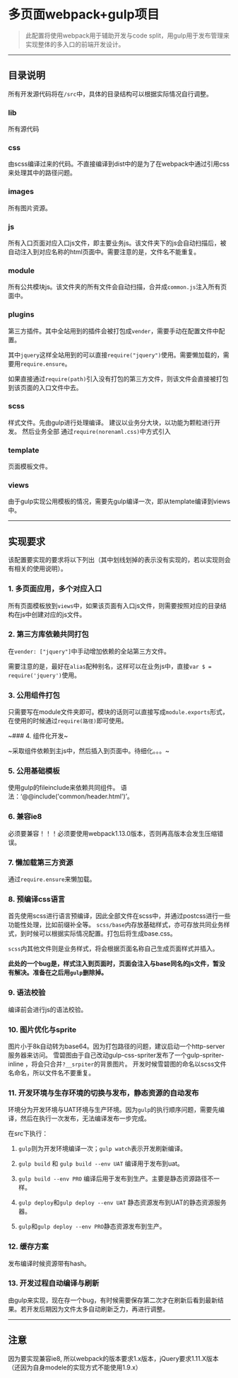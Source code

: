 # 多页面webpack+gulp项目

> 此配置将使用webpack用于辅助开发与code split，用gulp用于发布管理来实现整体的多入口的前端开发设计。

---

## 目录说明

所有开发源代码将在`/src`中，具体的目录结构可以根据实际情况自行调整。

### lib

所有源代码

### css

由scss编译过来的代码。不直接编译到dist中的是为了在webpack中通过引用css来处理其中的路径问题。

### images

所有图片资源。

### js

所有入口页面对应入口js文件，即主要业务js。该文件夹下的js会自动扫描后，被自动注入到对应名称的html页面中。需要注意的是，文件名不能重复。

### module

所有公共模块js。该文件夹的所有文件会自动扫描，合并成`common.js`注入所有页面中。

### plugins

第三方插件。其中全站用到的插件会被打包成`vender`，需要手动在配置文件中配置。

其中`jquery`这样全站用到的可以直接`require("jquery")`使用。需要懒加载的，需要用`require.ensure`。

如果直接通过`require(path)`引入没有打包的第三方文件，则该文件会直接被打包到该页面的入口文件中去。

### scss

样式文件。先由gulp进行处理编译。
建议以业务分大块，以功能为颗粒进行开发。
然后业务全部 通过`require(norenaml.css)`中方式引入

### template

页面模板文件。

### views

由于gulp实现公用模板的情况，需要先gulp编译一次，即从template编译到views中。

---

## 实现要求

该配置要实现的要求将以下列出（其中划线划掉的表示没有实现的，若以实现则会有相关的使用说明）。

### 1. 多页面应用，多个对应入口

所有页面模板放到`views`中，如果该页面有入口js文件，则需要按照对应的目录结构在js中创建对应的js文件。


### 2. 第三方库依赖共同打包

在`vender: ["jquery"]`中手动增加依赖的全站第三方文件。

需要注意的是，最好在`alias`配种别名，这样可以在业务js中，直接`var $ = require('jquery')`使用。

### 3. 公用组件打包

只需要写在module文件夹即可。模块的话则可以直接写成`module.exports`形式，在使用的时候通过`require(路径)`即可使用。

~### 4. 组件化开发~

~采取组件依赖到主js中，然后插入到页面中。待细化。。。~

### 5. 公用基础模板

使用gulp的fileinclude来依赖共同组件。
语法：‘@@include('common/header.html')’。


### 6. 兼容ie8

必须要兼容！！！必须要使用webpack1.13.0版本，否则再高版本会发生压缩错误。

### 7. 懒加载第三方资源

通过`require.ensure`来懒加载。

### 8. 预编译css语言

首先使用scss进行语言预编译，因此全部文件在scss中，并通过postcss进行一些功能性处理，比如前缀补全等。
`scss/base`内存放基础样式，亦可存放共同业务样式，到时候可以根据实际情况配置。打包后将生成base.css。

`scss`内其他文件则是业务样式，将会根据页面名称自己生成页面样式并插入。

**此处的一个bug是，样式注入到页面时，页面会注入与base同名的js文件，暂没有解决。准备在之后用`gulp`删除掉。**

### 9. 语法校验

编译前会进行js的语法校验。

### 10. 图片优化与sprite

图片小于8k自动转为base64。因为打包路径的问题，建议启动一个http-server服务器来访问。
雪碧图由于自己改动gulp-css-spriter发布了一个gulp-spriter-inline ，将会只合并`?__srpiter`的背景图片。
开发时候雪碧图的命名以scss文件名命名，所以文件名不要重复。

### 11. 开发环境与生存环境的切换与发布，静态资源的自动发布

环境分为开发环境与UAT环境与生产环境。因为`gulp`的执行顺序问题，需要先编译，然后在执行一次发布，无法编译发布一步完成。

在src下执行：

1. `gulp`则为开发环境编译一次；`gulp watch`表示开发刷新编译。

2. `gulp build` 和 `gulp build --env UAT`  编译用于发布到uat。

3. `gulp build --env PRO` 编译后用于发布到生产。主要是静态资源路径不一样。

4. `gulp deploy`和`gulp deploy --env UAT` 静态资源发布到UAT的静态资源服务器。

5. `gulp`和`gulp deploy --env PRO`静态资源发布到生产。

### 12. 缓存方案

发布编译时候资源带有hash。

### 13. 开发过程自动编译与刷新

由gulp来实现，现在存一个bug，有时候需要保存第二次才在刷新后看到最新结果。若开发后期因为文件太多自动刷新乏力，再进行调整。


---

## 注意

因为要实现兼容ie8, 所以webpack的版本要求1.x版本，jQuery要求1.11.X版本（还因为自身modele的实现方式不能使用1.9.x）
